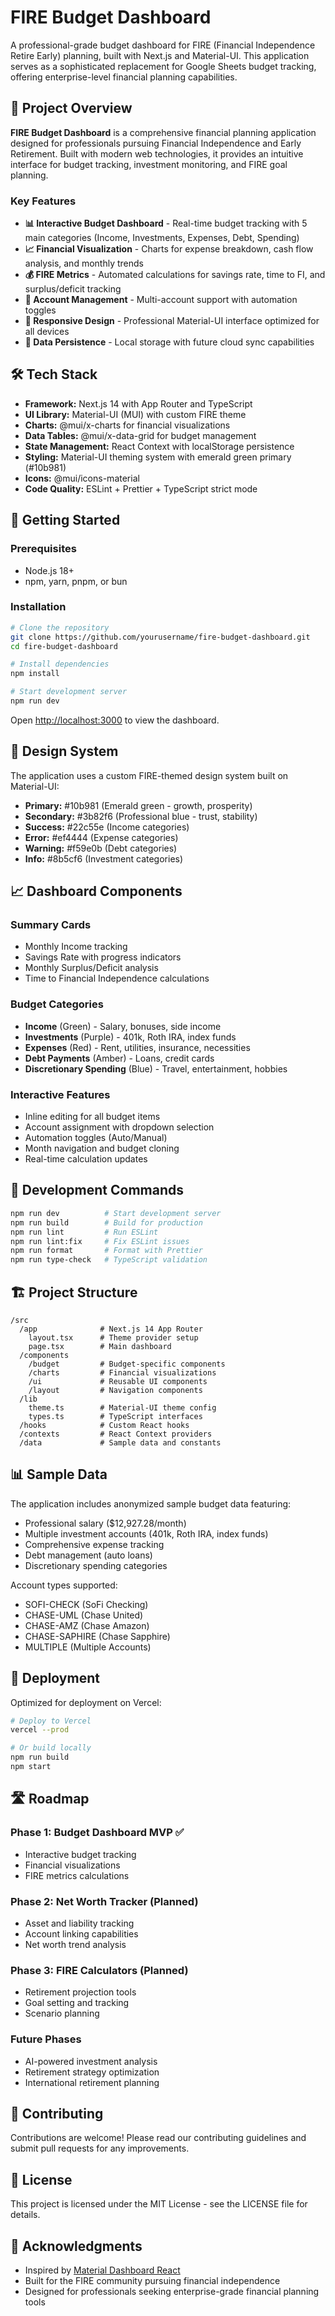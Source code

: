 # FIRE Budget Dashboard

A professional-grade budget dashboard for FIRE (Financial Independence Retire Early) planning, built with Next.js and Material-UI. This application serves as a sophisticated replacement for Google Sheets budget tracking, offering enterprise-level financial planning capabilities.

## 🎯 Project Overview

**FIRE Budget Dashboard** is a comprehensive financial planning application designed for professionals pursuing Financial Independence and Early Retirement. Built with modern web technologies, it provides an intuitive interface for budget tracking, investment monitoring, and FIRE goal planning.

### Key Features
- **📊 Interactive Budget Dashboard** - Real-time budget tracking with 5 main categories (Income, Investments, Expenses, Debt, Spending)
- **📈 Financial Visualization** - Charts for expense breakdown, cash flow analysis, and monthly trends
- **💰 FIRE Metrics** - Automated calculations for savings rate, time to FI, and surplus/deficit tracking
- **🏦 Account Management** - Multi-account support with automation toggles
- **📱 Responsive Design** - Professional Material-UI interface optimized for all devices
- **💾 Data Persistence** - Local storage with future cloud sync capabilities

## 🛠 Tech Stack

- **Framework:** Next.js 14 with App Router and TypeScript
- **UI Library:** Material-UI (MUI) with custom FIRE theme
- **Charts:** @mui/x-charts for financial visualizations
- **Data Tables:** @mui/x-data-grid for budget management
- **State Management:** React Context with localStorage persistence
- **Styling:** Material-UI theming system with emerald green primary (#10b981)
- **Icons:** @mui/icons-material
- **Code Quality:** ESLint + Prettier + TypeScript strict mode

## 🚀 Getting Started

### Prerequisites
- Node.js 18+ 
- npm, yarn, pnpm, or bun

### Installation

```bash
# Clone the repository
git clone https://github.com/yourusername/fire-budget-dashboard.git
cd fire-budget-dashboard

# Install dependencies
npm install

# Start development server
npm run dev
```

Open [http://localhost:3000](http://localhost:3000) to view the dashboard.

## 🎨 Design System

The application uses a custom FIRE-themed design system built on Material-UI:

- **Primary:** #10b981 (Emerald green - growth, prosperity)
- **Secondary:** #3b82f6 (Professional blue - trust, stability)
- **Success:** #22c55e (Income categories)
- **Error:** #ef4444 (Expense categories)
- **Warning:** #f59e0b (Debt categories)
- **Info:** #8b5cf6 (Investment categories)

## 📈 Dashboard Components

### Summary Cards
- Monthly Income tracking
- Savings Rate with progress indicators
- Monthly Surplus/Deficit analysis
- Time to Financial Independence calculations

### Budget Categories
- **Income** (Green) - Salary, bonuses, side income
- **Investments** (Purple) - 401k, Roth IRA, index funds
- **Expenses** (Red) - Rent, utilities, insurance, necessities
- **Debt Payments** (Amber) - Loans, credit cards
- **Discretionary Spending** (Blue) - Travel, entertainment, hobbies

### Interactive Features
- Inline editing for all budget items
- Account assignment with dropdown selection
- Automation toggles (Auto/Manual)
- Month navigation and budget cloning
- Real-time calculation updates

## 🔧 Development Commands

```bash
npm run dev          # Start development server
npm run build        # Build for production
npm run lint         # Run ESLint
npm run lint:fix     # Fix ESLint issues
npm run format       # Format with Prettier
npm run type-check   # TypeScript validation
```

## 🏗 Project Structure

```
/src
  /app              # Next.js 14 App Router
    layout.tsx      # Theme provider setup
    page.tsx        # Main dashboard
  /components       
    /budget         # Budget-specific components
    /charts         # Financial visualizations
    /ui             # Reusable UI components
    /layout         # Navigation components
  /lib             
    theme.ts        # Material-UI theme config
    types.ts        # TypeScript interfaces
  /hooks            # Custom React hooks
  /contexts         # React Context providers
  /data             # Sample data and constants
```

## 📊 Sample Data

The application includes anonymized sample budget data featuring:
- Professional salary ($12,927.28/month)
- Multiple investment accounts (401k, Roth IRA, index funds)
- Comprehensive expense tracking
- Debt management (auto loans)
- Discretionary spending categories

Account types supported:
- SOFI-CHECK (SoFi Checking)
- CHASE-UML (Chase United)
- CHASE-AMZ (Chase Amazon)
- CHASE-SAPHIRE (Chase Sapphire)
- MULTIPLE (Multiple Accounts)

## 🚀 Deployment

Optimized for deployment on Vercel:

```bash
# Deploy to Vercel
vercel --prod

# Or build locally
npm run build
npm start
```

## 🛣 Roadmap

### Phase 1: Budget Dashboard MVP ✅
- Interactive budget tracking
- Financial visualizations
- FIRE metrics calculations

### Phase 2: Net Worth Tracker (Planned)
- Asset and liability tracking
- Account linking capabilities
- Net worth trend analysis

### Phase 3: FIRE Calculators (Planned)
- Retirement projection tools
- Goal setting and tracking
- Scenario planning

### Future Phases
- AI-powered investment analysis
- Retirement strategy optimization
- International retirement planning

## 🤝 Contributing

Contributions are welcome! Please read our contributing guidelines and submit pull requests for any improvements.

## 📄 License

This project is licensed under the MIT License - see the LICENSE file for details.

## 🙏 Acknowledgments

- Inspired by [Material Dashboard React](https://github.com/creativetimofficial/material-dashboard-react)
- Built for the FIRE community pursuing financial independence
- Designed for professionals seeking enterprise-grade financial planning tools
